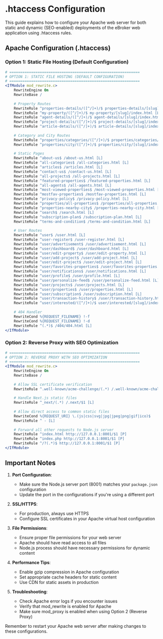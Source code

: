 # .htaccess Configuration

This guide explains how to configure your Apache web server for both static and dynamic (SEO-enabled) deployments of the eBroker web application using .htaccess rules.

## Apache Configuration (.htaccess)

### Option 1: Static File Hosting (Default Configuration)

```apache
# ============================================================
# OPTION 1: STATIC FILE HOSTING (DEFAULT CONFIGURATION)
# ============================================================
<IfModule mod_rewrite.c>
    RewriteEngine On
    RewriteBase /
    
    # Property Routes
    RewriteRule ^properties-details/([^/]+)/$ properties-details/[slug]/index.html [L]
    RewriteRule ^my-property/([^/]+)/$ my-property/[slug]/index.html [L]
    RewriteRule ^agent-details/([^/]+)/$ agent-details/[slug]/index.html [L]
    RewriteRule ^project-details/([^/]+)/$ project-details/[slug]/index.html [L]
    RewriteRule ^article-details/([^/]+)/$ article-details/[slug]/index.html [L]
    
    # Category and City Routes
    RewriteRule ^properties/categories/([^/]+)/$ properties/categories/[slug]/index.html [L]
    RewriteRule ^properties/city/([^/]+)/$ properties/city/[slug]/index.html [L]
    
    # Static Pages
    RewriteRule ^about-us$ /about-us.html [L]
    RewriteRule ^all-categories$ /all-categories.html [L]
    RewriteRule ^articles$ /articles.html [L]
    RewriteRule ^contact-us$ /contact-us.html [L]
    RewriteRule ^all-projects$ /all-projects.html [L]
    RewriteRule ^featured-properties$ /featured-properties.html [L]
    RewriteRule ^all-agents$ /all-agents.html [L]
    RewriteRule ^most-viewed-properties$ /most-viewed-properties.html [L]
    RewriteRule ^mostfav-properties$ /mostfav-properties.html [L]
    RewriteRule ^privacy-policy$ /privacy-policy.html [L]
    RewriteRule ^properties/all-properties$ /properties/all-properties.html [L]
    RewriteRule ^properties-nearby-city$ /properties-nearby-city.html [L]
    RewriteRule ^search$ /search.html [L]
    RewriteRule ^subscription-plan$ /subscription-plan.html [L]
    RewriteRule ^terms-and-condition$ /terms-and-condition.html [L]
    
    # User Routes
    RewriteRule ^user$ /user.html [L]
    RewriteRule ^user-register$ /user-register.html [L]
    RewriteRule ^user/advertisement$ /user/advertisement.html [L]
    RewriteRule ^user/dashboard$ /user/dashboard.html [L]
    RewriteRule ^user/edit-property$ /user/edit-property.html [L]
    RewriteRule ^user/add-project$ /user/add-project.html [L]
    RewriteRule ^user/edit-project$ /user/edit-project.html [L]
    RewriteRule ^user/favorites-properties$ /user/favorites-properties.html [L]
    RewriteRule ^user/notifications$ /user/notifications.html [L]
    RewriteRule ^user/profile$ /user/profile.html [L]
    RewriteRule ^user/personalize-feed$ /user/personalize-feed.html [L]
    RewriteRule ^user/projects$ /user/projects.html [L]
    RewriteRule ^user/properties$ /user/properties.html [L]
    RewriteRule ^user/subscription$ /user/subscription.html [L]
    RewriteRule ^user/transaction-history$ /user/transaction-history.html [L]
    RewriteRule ^user/interested/([^/]+)/$ user/interested/[slug]/index.html [L]
    
    # 404 Handler
    RewriteCond %{REQUEST_FILENAME} !-f
    RewriteCond %{REQUEST_FILENAME} !-d
    RewriteRule ^(.*)$ /404/404.html [L]
</IfModule>
```

### Option 2: Reverse Proxy with SEO Optimization


```apache
# ============================================================
# OPTION 2: REVERSE PROXY WITH SEO OPTIMIZATION
# ============================================================
<IfModule mod_rewrite.c>
    RewriteEngine On
    RewriteBase /
    
    # Allow SSL certificate verification
    RewriteRule ^.well-known/acme-challenge/(.*) /.well-known/acme-challenge/$1 [L]
    
    # Handle Next.js static files
    RewriteRule ^_next/(.*) /.next/$1 [L]
    
    # Allow direct access to common static files
    RewriteCond %{REQUEST_URI} \.(js|css|svg|jpg|jpeg|png|gif|ico)$
    RewriteRule ^ - [L]
    
    # Forward all other requests to Node.js server
    RewriteRule ^index.html http://127.0.0.1:8001/$1 [P]
    RewriteRule ^index.php http://127.0.0.1:8001/$1 [P]
    RewriteRule ^/?(.*)$ http://127.0.0.1:8001/$1 [P]
</IfModule>
```

## Important Notes

1. **Port Configuration**: 
   - Make sure the Node.js server port (8001) matches your `package.json` configuration
   - Update the port in the configurations if you're using a different port

2. **SSL/HTTPS**:
   - For production, always use HTTPS
   - Configure SSL certificates in your Apache virtual host configuration

3. **File Permissions**:
   - Ensure proper file permissions for your web server
   - Apache should have read access to all files
   - Node.js process should have necessary permissions for dynamic content

4. **Performance Tips**:
   - Enable gzip compression in Apache configuration
   - Set appropriate cache headers for static content
   - Use CDN for static assets in production

5. **Troubleshooting**:
   - Check Apache error logs if you encounter issues
   - Verify that mod_rewrite is enabled for Apache
   - Make sure mod_proxy is enabled when using Option 2 (Reverse Proxy)

Remember to restart your Apache web server after making changes to these configurations. 